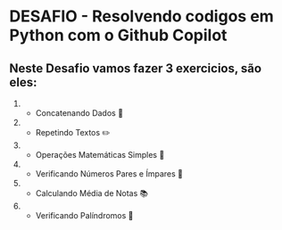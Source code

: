 # DESAFIO - Resolvendo codigos em Python com o Github Copilot

## Neste Desafio vamos fazer 3 exercicios, são eles:

1. - Concatenando Dados 🐾

2. -  Repetindo Textos ✏️

3. - Operações Matemáticas Simples 📐

4. - Verificando Números Pares e Ímpares 🧮

5. - Calculando Média de Notas 📚

6. - Verificando Palíndromos 🔄
